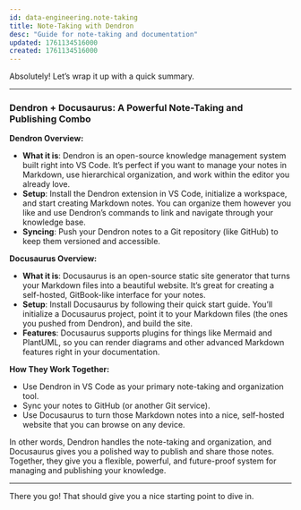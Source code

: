 ```yaml
---
id: data-engineering.note-taking
title: Note-Taking with Dendron
desc: "Guide for note-taking and documentation"
updated: 1761134516000
created: 1761134516000
---
```


Absolutely! Let’s wrap it up with a quick summary.

---

### **Dendron + Docusaurus: A Powerful Note-Taking and Publishing Combo**

**Dendron Overview:**

* **What it is**: Dendron is an open-source knowledge management system built right into VS Code. It’s perfect if you want to manage your notes in Markdown, use hierarchical organization, and work within the editor you already love.
* **Setup**: Install the Dendron extension in VS Code, initialize a workspace, and start creating Markdown notes. You can organize them however you like and use Dendron’s commands to link and navigate through your knowledge base.
* **Syncing**: Push your Dendron notes to a Git repository (like GitHub) to keep them versioned and accessible.

**Docusaurus Overview:**

* **What it is**: Docusaurus is an open-source static site generator that turns your Markdown files into a beautiful website. It’s great for creating a self-hosted, GitBook-like interface for your notes.
* **Setup**: Install Docusaurus by following their quick start guide. You’ll initialize a Docusaurus project, point it to your Markdown files (the ones you pushed from Dendron), and build the site.
* **Features**: Docusaurus supports plugins for things like Mermaid and PlantUML, so you can render diagrams and other advanced Markdown features right in your documentation.

**How They Work Together:**

* Use Dendron in VS Code as your primary note-taking and organization tool.
* Sync your notes to GitHub (or another Git service).
* Use Docusaurus to turn those Markdown notes into a nice, self-hosted website that you can browse on any device.

In other words, Dendron handles the note-taking and organization, and Docusaurus gives you a polished way to publish and share those notes. Together, they give you a flexible, powerful, and future-proof system for managing and publishing your knowledge.

---

There you go! That should give you a nice starting point to dive in.
